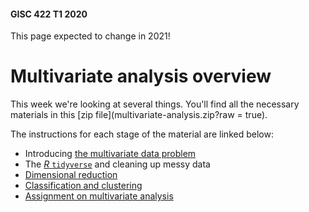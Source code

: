 #### GISC 422 T1 2020

This page expected to change in 2021!

# Multivariate analysis overview
This week we're looking at several things. You'll find all the necessary materials in this [zip file](multivariate-analysis.zip?raw = true).

The instructions for each stage of the material are linked below:
+ Introducing [the multivariate data problem](01-multivariate-analysis-the-problem.md)
+ The [*R* `tidyverse`](02-the-tidyverse.md) and cleaning up messy data
+ [Dimensional reduction](03-dimensional-reduction.md)
+ [Classification and clustering](04-classification-and-clustering.md)
+ [Assignment on multivariate analysis](assignment-multivariate-analysis.md)
